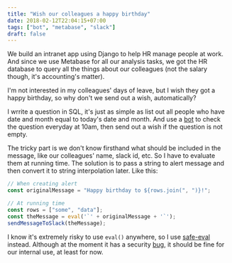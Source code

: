 ```yaml
---
title: "Wish our colleagues a happy birthday"
date: 2018-02-12T22:04:15+07:00
tags: ["bot", "metabase", "slack"]
draft: false
---
```


We build an intranet app using Django to help HR manage people at work. And
since we use Metabase for all our analysis tasks, we got the HR database to
query all the things about our colleagues (not the salary though, it's
accounting's matter).

I'm not interested in my colleagues' days of leave, but I wish they got a happy
birthday, so why don't we send out a wish, automatically?

I wrrite a question in SQL, it's just as simple as list out all people who
have date and month equal to today's date and month. And use a [bot][1] to
check the question everyday at 10am, then send out a wish if the question is
not empty.

The tricky part is we don't know firsthand what should be included in the
message, like our colleagues' name, slack id, etc. So I have to evaluate them
at running time. The solution is to pass a string to alert message and then
convert it to string interpolation later. Like this:

```js
// When creating alert
const originalMessage = "Happy birthday to ${rows.join(", ")}!";

// At running time
const rows = ["some", "data"];
const theMessage = eval('`' + originalMessage + '`');
sendMessageToSlack(theMessage);
```

I know it's extremely risky to use `eval()` anywhere, so I use [safe-eval][2]
instead. Although at the moment it has a security [bug][3], it should be fine
for our internal use, at least for now.


[1]: /posts/metabase-alerts
[2]: https://github.com/hacksparrow/safe-eval
[3]: https://github.com/hacksparrow/safe-eval/issues/5
